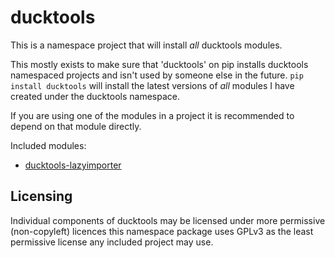 # ducktools #

This is a namespace project that will install *all* ducktools modules.

This mostly exists to make sure that 'ducktools' on pip installs ducktools namespaced projects 
and isn't used by someone else in the future. 
`pip install ducktools` will install the latest versions of *all* modules I have created under the
ducktools namespace.

If you are using one of the modules in a project it is recommended to depend on that module directly.

Included modules:
* [ducktools-lazyimporter](https://github.com/DavidCEllis/ducktools-lazyimporter)

## Licensing ##

Individual components of ducktools may be licensed under more permissive (non-copyleft) licences
this namespace package uses GPLv3 as the least permissive license any included project may use.
